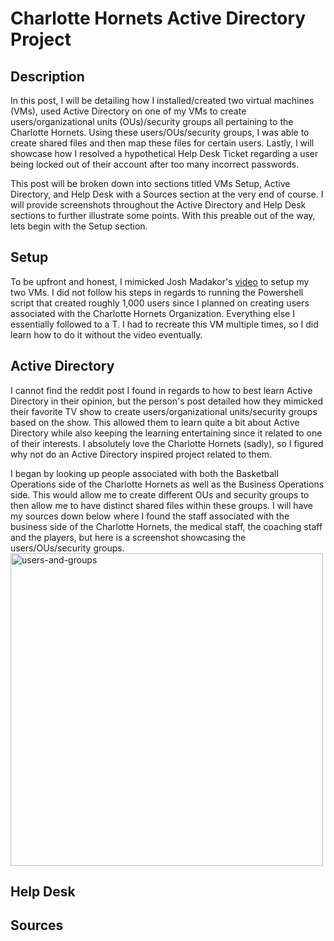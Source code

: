 # Charlotte Hornets Active Directory Project

## Description
In this post, I will be detailing how I installed/created two virtual machines (VMs), used Active Directory on one of my VMs to create users/organizational units (OUs)/security groups all pertaining to the Charlotte Hornets. Using these users/OUs/security groups, I was able to create shared files and then map these files for certain users. Lastly, I will showcase how I resolved a hypothetical Help Desk Ticket regarding a user being locked out of their account after too many incorrect passwords. 

This post will be broken down into sections titled VMs Setup, Active Directory, and Help Desk with a Sources section at the very end of course. I will provide screenshots throughout the Active Directory and Help Desk sections to further illustrate some points. With this preable out of the way, lets begin with the Setup section.

## Setup
To be upfront and honest, I mimicked Josh Madakor's <a href="https://www.youtube.com/watch?v=MHsI8hJmggI&forced">video</a> to setup my two VMs. I did not follow his steps in regards to running the Powershell script that created roughly 1,000 users since I planned on creating users associated with the Charlotte Hornets Organization. Everything else I essentially followed to a T. I had to recreate this VM multiple times, so I did learn how to do it without the video eventually.

## Active Directory
I cannot find the reddit post I found in regards to how to best learn Active Directory in their opinion, but the person's post detailed how they mimicked their favorite TV show to create users/organizational units/security groups based on the show. This allowed them to learn quite a bit about Active Directory while also keeping the learning entertaining since it related to one of their interests. I absolutely love the Charlotte Hornets (sadly), so I figured why not do an Active Directory inspired project related to them.

I began by looking up people associated with both the Basketball Operations side of the Charlotte Hornets as well as the Business Operations side. This would allow me to create different OUs and security groups to then allow me to have distinct shared files within these groups. I will have my sources down below where I found the staff associated with the business side of the Charlotte Hornets, the medical staff, the coaching staff and the players, but here is a screenshot showcasing the users/OUs/security groups.<br>
<img width="500" alt="users-and-groups" src="https://github.com/user-attachments/assets/5db3e9c4-9fbc-4679-9e45-24390cffbb49">


## Help Desk

## Sources
